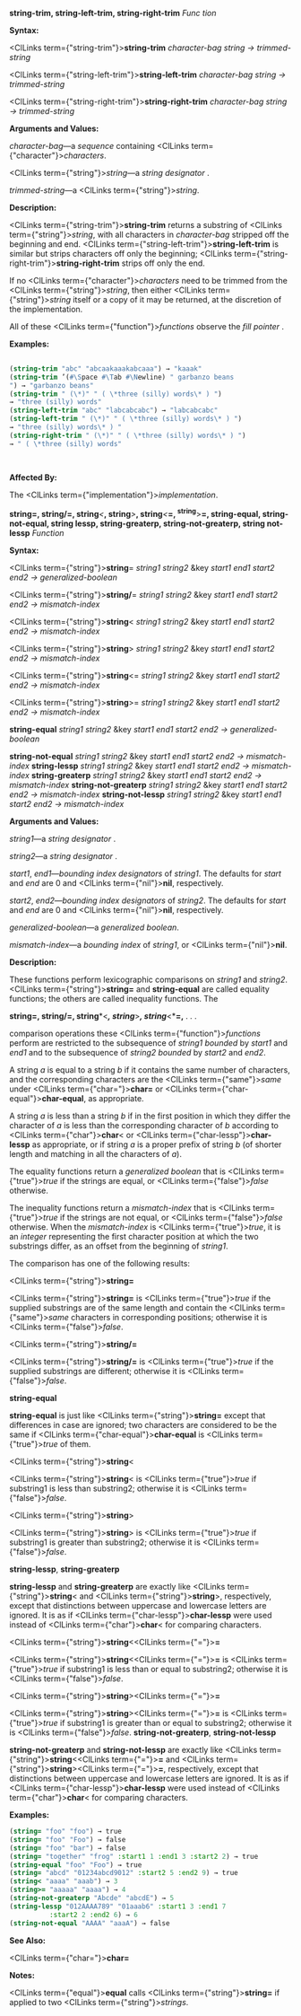 **string-trim, string-left-trim, string-right-trim** *Func tion* 



**Syntax:** 



<ClLinks  term={"string-trim"}><b>string-trim</b></ClLinks> *character-bag string → trimmed-string* 



<ClLinks  term={"string-left-trim"}><b>string-left-trim</b></ClLinks> *character-bag string → trimmed-string* 



<ClLinks  term={"string-right-trim"}><b>string-right-trim</b></ClLinks> *character-bag string → trimmed-string* 



**Arguments and Values:** 



*character-bag*—a *sequence* containing <ClLinks  term={"character"}><i>characters</i></ClLinks>. 



<ClLinks  term={"string"}><i>string</i></ClLinks>—a *string designator* . 



*trimmed-string*—a <ClLinks  term={"string"}><i>string</i></ClLinks>. 



**Description:** 



<ClLinks  term={"string-trim"}><b>string-trim</b></ClLinks> returns a substring of <ClLinks  term={"string"}><i>string</i></ClLinks>, with all characters in *character-bag* stripped off the beginning and end. <ClLinks  term={"string-left-trim"}><b>string-left-trim</b></ClLinks> is similar but strips characters off only the beginning; <ClLinks  term={"string-right-trim"}><b>string-right-trim</b></ClLinks> strips off only the end. 



If no <ClLinks  term={"character"}><i>characters</i></ClLinks> need to be trimmed from the <ClLinks  term={"string"}><i>string</i></ClLinks>, then either <ClLinks  term={"string"}><i>string</i></ClLinks> itself or a copy of it may be returned, at the discretion of the implementation. 



All of these <ClLinks  term={"function"}><i>functions</i></ClLinks> observe the *fill pointer* . 



**Examples:**
```lisp
 
(string-trim "abc" "abcaakaaakabcaaa") → "kaaak" 
(string-trim ’(#\Space #\Tab #\Newline) " garbanzo beans 
") → "garbanzo beans" 
(string-trim " (\*)" " ( \*three (silly) words\* ) ") 
→ "three (silly) words" 
(string-left-trim "abc" "labcabcabc") → "labcabcabc" 
(string-left-trim " (\*)" " ( \*three (silly) words\* ) ") 
→ "three (silly) words\* ) " 
(string-right-trim " (\*)" " ( \*three (silly) words\* ) ") 
→ " ( \*three (silly) words" 
 
 
```
**Affected By:** 



The <ClLinks  term={"implementation"}><i>implementation</i></ClLinks>. 



<b>string=, string/=, string</b><i>&lt;</i><b>, string</b><i>&gt;</i><b>, string</b><i>&lt;</i><b>=, <sup>string</sup></b>&gt;<b>=, string-equal, string-not-equal, string lessp, string-greaterp, string-not-greaterp, string not-lessp</b> <i>Function</i> 



**Syntax:** 



<ClLinks  term={"string"}><b>string</b></ClLinks>= *string1 string2* &amp;key *start1 end1 start2 end2 → generalized-boolean* 



<ClLinks  term={"string"}><b>string/</b></ClLinks>= *string1 string2* &amp;key *start1 end1 start2 end2 → mismatch-index* 



<ClLinks  term={"string"}><b>string</b></ClLinks>&lt; *string1 string2* &amp;key *start1 end1 start2 end2 → mismatch-index* 



<ClLinks  term={"string"}><b>string</b></ClLinks>&gt; *string1 string2* &amp;key *start1 end1 start2 end2 → mismatch-index* 



<ClLinks  term={"string"}><b>string</b></ClLinks>&lt;= *string1 string2* &amp;key *start1 end1 start2 end2 → mismatch-index* 



<ClLinks  term={"string"}><b>string</b></ClLinks>&gt;= *string1 string2* &amp;key *start1 end1 start2 end2 → mismatch-index* 



**string-equal** *string1 string2* &amp;key *start1 end1 start2 end2 → generalized-boolean* 



**string-not-equal** *string1 string2* &amp;key *start1 end1 start2 end2 → mismatch-index* **string-lessp** *string1 string2* &amp;key *start1 end1 start2 end2 → mismatch-index* **string-greaterp** *string1 string2* &amp;key *start1 end1 start2 end2 → mismatch-index* **string-not-greaterp** *string1 string2* &amp;key *start1 end1 start2 end2 → mismatch-index* **string-not-lessp** *string1 string2* &amp;key *start1 end1 start2 end2 → mismatch-index* 



**Arguments and Values:** 



*string1*—a *string designator* . 



*string2*—a *string designator* . 



*start1*, *end1*—*bounding index designators* of *string1*. The defaults for *start* and *end* are 0 and <ClLinks  term={"nil"}><b>nil</b></ClLinks>, respectively. 



*start2*, *end2*—*bounding index designators* of *string2*. The defaults for *start* and *end* are 0 and <ClLinks  term={"nil"}><b>nil</b></ClLinks>, respectively. 



*generalized-boolean*—a *generalized boolean*. 



*mismatch-index*—a *bounding index* of *string1*, or <ClLinks  term={"nil"}><b>nil</b></ClLinks>. 



**Description:** 



These functions perform lexicographic comparisons on *string1* and *string2*. <ClLinks  term={"string"}><b>string=</b></ClLinks> and **string-equal** are called equality functions; the others are called inequality functions. The 







 



 



**string=, string/=, string***&lt;***, string***&gt;***, string***&lt;***=,** *. . .* 



comparison operations these <ClLinks  term={"function"}><i>functions</i></ClLinks> perform are restricted to the subsequence of *string1 bounded* by *start1* and *end1* and to the subsequence of *string2 bounded* by *start2* and *end2*. 



A string *a* is equal to a string *b* if it contains the same number of characters, and the corresponding characters are the <ClLinks  term={"same"}><i>same</i></ClLinks> under <ClLinks  term={"char="}><b>char=</b></ClLinks> or <ClLinks  term={"char-equal"}><b>char-equal</b></ClLinks>, as appropriate. 



A string *a* is less than a string *b* if in the first position in which they differ the character of *a* is less than the corresponding character of *b* according to <ClLinks  term={"char"}><b>char</b></ClLinks>&lt; or <ClLinks  term={"char-lessp"}><b>char-lessp</b></ClLinks> as appropriate, or if string *a* is a proper prefix of string *b* (of shorter length and matching in all the characters of *a*). 



The equality functions return a *generalized boolean* that is <ClLinks  term={"true"}><i>true</i></ClLinks> if the strings are equal, or <ClLinks  term={"false"}><i>false</i></ClLinks> otherwise. 



The inequality functions return a *mismatch-index* that is <ClLinks  term={"true"}><i>true</i></ClLinks> if the strings are not equal, or <ClLinks  term={"false"}><i>false</i></ClLinks> otherwise. When the *mismatch-index* is <ClLinks  term={"true"}><i>true</i></ClLinks>, it is an *integer* representing the first character position at which the two substrings differ, as an offset from the beginning of *string1*. 



The comparison has one of the following results: 



<ClLinks  term={"string"}><b>string=</b></ClLinks> 



<ClLinks  term={"string"}><b>string=</b></ClLinks> is <ClLinks  term={"true"}><i>true</i></ClLinks> if the supplied substrings are of the same length and contain the <ClLinks  term={"same"}><i>same</i></ClLinks> characters in corresponding positions; otherwise it is <ClLinks  term={"false"}><i>false</i></ClLinks>. 



<ClLinks  term={"string"}><b>string/=</b></ClLinks> 



<ClLinks  term={"string"}><b>string/=</b></ClLinks> is <ClLinks  term={"true"}><i>true</i></ClLinks> if the supplied substrings are different; otherwise it is <ClLinks  term={"false"}><i>false</i></ClLinks>. 



**string-equal** 



**string-equal** is just like <ClLinks  term={"string"}><b>string=</b></ClLinks> except that differences in case are ignored; two characters are considered to be the same if <ClLinks  term={"char-equal"}><b>char-equal</b></ClLinks> is <ClLinks  term={"true"}><i>true</i></ClLinks> of them. 



<ClLinks  term={"string"}><b>string</b></ClLinks>&lt; 



<ClLinks  term={"string"}><b>string</b></ClLinks>&lt; is <ClLinks  term={"true"}><i>true</i></ClLinks> if substring1 is less than substring2; otherwise it is <ClLinks  term={"false"}><i>false</i></ClLinks>. 



<ClLinks  term={"string"}><b>string</b></ClLinks>&gt; 



<ClLinks  term={"string"}><b>string</b></ClLinks>&gt; is <ClLinks  term={"true"}><i>true</i></ClLinks> if substring1 is greater than substring2; otherwise it is <ClLinks  term={"false"}><i>false</i></ClLinks>. 



**string-lessp**, **string-greaterp** 



**string-lessp** and **string-greaterp** are exactly like <ClLinks  term={"string"}><b>string</b></ClLinks>&lt; and <ClLinks  term={"string"}><b>string</b></ClLinks>&gt;, respectively, except that distinctions between uppercase and lowercase letters are ignored. It is as if <ClLinks  term={"char-lessp"}><b>char-lessp</b></ClLinks> were used instead of <ClLinks  term={"char"}><b>char</b></ClLinks>&lt; for comparing characters. 



<ClLinks  term={"string"}><b>string</b></ClLinks>&lt;<ClLinks  term={"="}><b>=</b></ClLinks> 



<ClLinks  term={"string"}><b>string</b></ClLinks>&lt;<ClLinks  term={"="}><b>=</b></ClLinks> is <ClLinks  term={"true"}><i>true</i></ClLinks> if substring1 is less than or equal to substring2; otherwise it is <ClLinks  term={"false"}><i>false</i></ClLinks>. 



 



 



<ClLinks  term={"string"}><b>string</b></ClLinks>&gt;<ClLinks  term={"="}><b>=</b></ClLinks> 



<ClLinks  term={"string"}><b>string</b></ClLinks>&gt;<ClLinks  term={"="}><b>=</b></ClLinks> is <ClLinks  term={"true"}><i>true</i></ClLinks> if substring1 is greater than or equal to substring2; otherwise it is <ClLinks  term={"false"}><i>false</i></ClLinks>. **string-not-greaterp**, **string-not-lessp** 



**string-not-greaterp** and **string-not-lessp** are exactly like <ClLinks  term={"string"}><b>string</b></ClLinks>&lt;<ClLinks  term={"="}><b>=</b></ClLinks> and <ClLinks  term={"string"}><b>string</b></ClLinks>&gt;<ClLinks  term={"="}><b>=</b></ClLinks>, respectively, except that distinctions between uppercase and lowercase letters are ignored. It is as if <ClLinks  term={"char-lessp"}><b>char-lessp</b></ClLinks> were used instead of <ClLinks  term={"char"}><b>char</b></ClLinks>&lt; for comparing characters. 



**Examples:**
```lisp
(string= "foo" "foo") → true 
(string= "foo" "Foo") → false 
(string= "foo" "bar") → false 
(string= "together" "frog" :start1 1 :end1 3 :start2 2) → true 
(string-equal "foo" "Foo") → true 
(string= "abcd" "01234abcd9012" :start2 5 :end2 9) → true 
(string< "aaaa" "aaab") → 3 
(string>= "aaaaa" "aaaa") → 4 
(string-not-greaterp "Abcde" "abcdE") → 5 
(string-lessp "012AAAA789" "01aaab6" :start1 3 :end1 7 
	      :start2 2 :end2 6) → 6 
(string-not-equal "AAAA" "aaaA") → false 
```
**See Also:** 



<ClLinks  term={"char="}><b>char=</b></ClLinks> 



**Notes:** 



<ClLinks  term={"equal"}><b>equal</b></ClLinks> calls <ClLinks  term={"string"}><b>string=</b></ClLinks> if applied to two <ClLinks  term={"string"}><i>strings</i></ClLinks>. 



